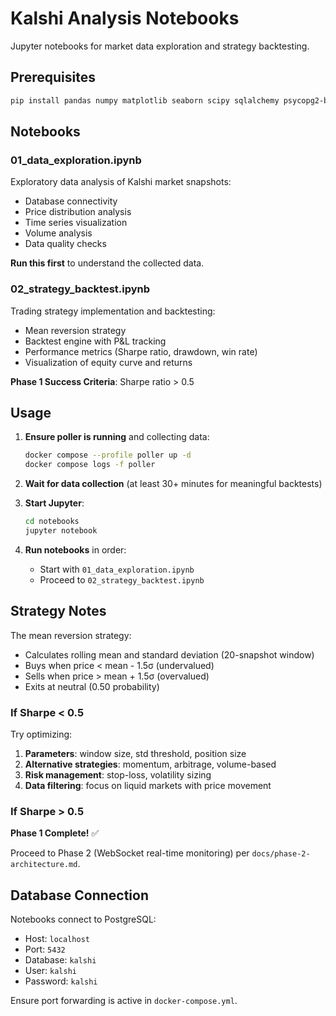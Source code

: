 # Kalshi Analysis Notebooks

Jupyter notebooks for market data exploration and strategy backtesting.

## Prerequisites

```bash
pip install pandas numpy matplotlib seaborn scipy sqlalchemy psycopg2-binary jupyter
```

## Notebooks

### 01_data_exploration.ipynb

Exploratory data analysis of Kalshi market snapshots:
- Database connectivity
- Price distribution analysis
- Time series visualization
- Volume analysis
- Data quality checks

**Run this first** to understand the collected data.

### 02_strategy_backtest.ipynb

Trading strategy implementation and backtesting:
- Mean reversion strategy
- Backtest engine with P&L tracking
- Performance metrics (Sharpe ratio, drawdown, win rate)
- Visualization of equity curve and returns

**Phase 1 Success Criteria**: Sharpe ratio > 0.5

## Usage

1. **Ensure poller is running** and collecting data:
   ```bash
   docker compose --profile poller up -d
   docker compose logs -f poller
   ```

2. **Wait for data collection** (at least 30+ minutes for meaningful backtests)

3. **Start Jupyter**:
   ```bash
   cd notebooks
   jupyter notebook
   ```

4. **Run notebooks** in order:
   - Start with `01_data_exploration.ipynb`
   - Proceed to `02_strategy_backtest.ipynb`

## Strategy Notes

The mean reversion strategy:
- Calculates rolling mean and standard deviation (20-snapshot window)
- Buys when price < mean - 1.5σ (undervalued)
- Sells when price > mean + 1.5σ (overvalued)
- Exits at neutral (0.50 probability)

### If Sharpe < 0.5

Try optimizing:
1. **Parameters**: window size, std threshold, position size
2. **Alternative strategies**: momentum, arbitrage, volume-based
3. **Risk management**: stop-loss, volatility sizing
4. **Data filtering**: focus on liquid markets with price movement

### If Sharpe > 0.5

**Phase 1 Complete!** ✅

Proceed to Phase 2 (WebSocket real-time monitoring) per `docs/phase-2-architecture.md`.

## Database Connection

Notebooks connect to PostgreSQL:
- Host: `localhost`
- Port: `5432`
- Database: `kalshi`
- User: `kalshi`
- Password: `kalshi`  <!-- pragma: allowlist secret -->

Ensure port forwarding is active in `docker-compose.yml`.
